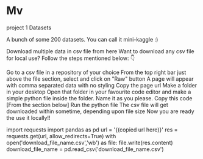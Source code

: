 # Mv
project 1 Datasets

A bunch of some 200 datasets. You can call it mini-kaggle :)

Download multiple data in csv file from here Want to download any csv file for local use? Follow the steps mentioned below: 👇

Go to a csv file in a repository of your choice
From the top right bar just above the file section, select and click on "Raw" button
A page will appear with comma separated data with no styling
Copy the page url
Make a folder in your desktop
Open that folder in your favourite code editor and make a simple python file inside the folder. Name it as you please.
Copy this code [From the section below]
Run the python file
The csv file will get downloaded within sometime, depending upon file size
Now you are ready the use it locally!!

import requests import pandas as pd url = '{(copied url here)}' res = requests.get(url, allow_redirects=True) with open('download_file_name.csv','wb') as file: file.write(res.content) download_file_name = pd.read_csv('download_file_name.csv')
